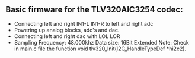 ## Basic firmware for the TLV320AIC3254 codec:

- Connecting left and right IN1-L IN1-R to left and right adc
- Powering up analog blocks, adc's and dac.
- Connecting left and right dac with LOL LOR
- Sampling Frequency: 48.000khz Data size: 16Bit Extended Note: Check in main.c file the function void tlv320_Init(I2C_HandleTypeDef *hi2c2).
